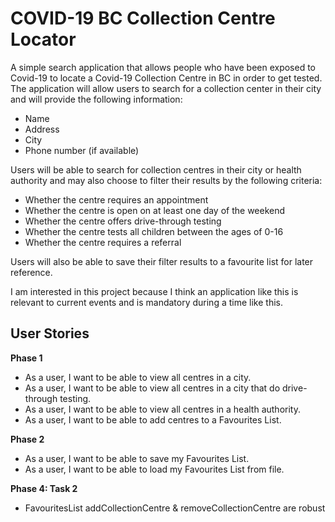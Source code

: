 # COVID-19 BC Collection Centre Locator
A simple search application that allows people who have been exposed to Covid-19 to locate a Covid-19 Collection Centre
in BC in order to get tested. The application will allow users to search for a collection center in their city and will
provide the following information:
- Name
- Address
- City
- Phone number (if available)

Users will be able to search for collection centres in their city or health authority and may also choose to filter 
their results by the following criteria:
- Whether the centre requires an appointment
- Whether the centre is open on at least one day of the weekend
- Whether the centre offers drive-through testing
- Whether the centre tests all children between the ages of 0-16
- Whether the centre requires a referral

Users will also be able to save their filter results to a favourite list for later reference.

I am interested in this project because I think an application like this is relevant to current events and is mandatory
 during a time like this.

## User Stories
**Phase 1**
- As a user, I want to be able to view all centres in a city.
- As a user, I want to be able to view all centres in a city that do drive-through testing.
- As a user, I want to be able to view all centres in a health authority.
- As a user, I want to be able to add centres to a Favourites List.

**Phase 2**
- As a user, I want to be able to save my Favourites List.
- As a user, I want to be able to load my Favourites List from file.

**Phase 4: Task 2**
- FavouritesList addCollectionCentre & removeCollectionCentre are robust